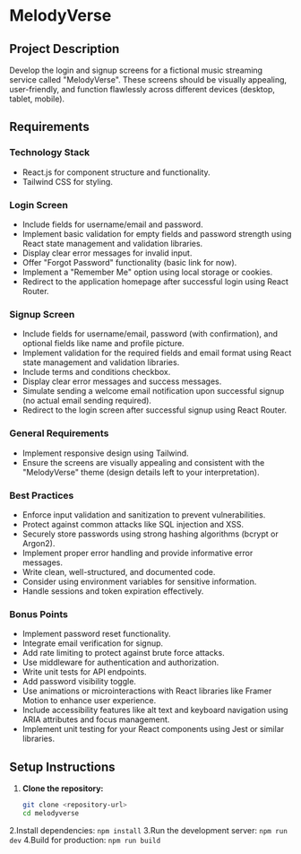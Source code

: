 # MelodyVerse

## Project Description

Develop the login and signup screens for a fictional music streaming service called "MelodyVerse". These screens should be visually appealing, user-friendly, and function flawlessly across different devices (desktop, tablet, mobile).

## Requirements

### Technology Stack
- React.js for component structure and functionality.
- Tailwind CSS for styling.

### Login Screen
- Include fields for username/email and password.
- Implement basic validation for empty fields and password strength using React state management and validation libraries.
- Display clear error messages for invalid input.
- Offer "Forgot Password" functionality (basic link for now).
- Implement a "Remember Me" option using local storage or cookies.
- Redirect to the application homepage after successful login using React Router.

### Signup Screen
- Include fields for username/email, password (with confirmation), and optional fields like name and profile picture.
- Implement validation for the required fields and email format using React state management and validation libraries.
- Include terms and conditions checkbox.
- Display clear error messages and success messages.
- Simulate sending a welcome email notification upon successful signup (no actual email sending required).
- Redirect to the login screen after successful signup using React Router.

### General Requirements
- Implement responsive design using Tailwind.
- Ensure the screens are visually appealing and consistent with the "MelodyVerse" theme (design details left to your interpretation).

### Best Practices
- Enforce input validation and sanitization to prevent vulnerabilities.
- Protect against common attacks like SQL injection and XSS.
- Securely store passwords using strong hashing algorithms (bcrypt or Argon2).
- Implement proper error handling and provide informative error messages.
- Write clean, well-structured, and documented code.
- Consider using environment variables for sensitive information.
- Handle sessions and token expiration effectively.

### Bonus Points
- Implement password reset functionality.
- Integrate email verification for signup.
- Add rate limiting to protect against brute force attacks.
- Use middleware for authentication and authorization.
- Write unit tests for API endpoints.
- Add password visibility toggle.
- Use animations or microinteractions with React libraries like Framer Motion to enhance user experience.
- Include accessibility features like alt text and keyboard navigation using ARIA attributes and focus management.
- Implement unit testing for your React components using Jest or similar libraries.

## Setup Instructions

1. **Clone the repository:**
   ```bash
   git clone <repository-url>
   cd melodyverse
    ```
2.Install dependencies:
    ```
    npm install
    ```
3.Run the development server:
    ```
    npm run dev
    ```
4.Build for production:
    ```
    npm run build
    ```
